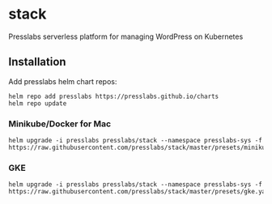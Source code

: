 # stack
Presslabs serverless platform for managing WordPress on Kubernetes

## Installation

Add presslabs helm chart repos:

```
helm repo add presslabs https://presslabs.github.io/charts
helm repo update
```

### Minikube/Docker for Mac
```
helm upgrade -i presslabs presslabs/stack --namespace presslabs-sys -f https://raw.githubusercontent.com/presslabs/stack/master/presets/minikube.yaml
```

### GKE
```
helm upgrade -i presslabs presslabs/stack --namespace presslabs-sys -f https://raw.githubusercontent.com/presslabs/stack/master/presets/gke.yaml
```
